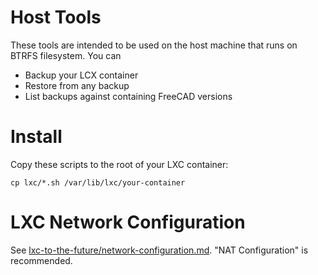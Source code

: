 # Host Tools

These tools are intended to be used on the host machine that runs on BTRFS filesystem. You can 

* Backup your LCX container
* Restore from any backup
* List backups against containing FreeCAD versions

# Install 

Copy these scripts to the root of your LXC container:

```
cp lxc/*.sh /var/lib/lxc/your-container
```

# LXC Network Configuration

See [lxc-to-the-future/network-configuration.md](https://github.com/aktos-io/lxc-to-the-future/blob/master/network-configuration.md). "NAT Configuration" is recommended.

